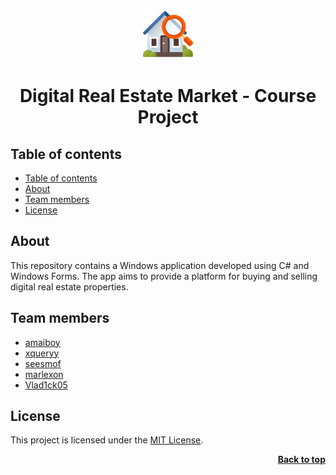 <a name="readme-top"></a>

<div align="center">
  <a href="https://github.com/seesmof/">
    <img src="./assets/images/logo.png" alt="Logo" height="80">
  </a>

<h1 align="center">Digital Real Estate Market - Course Project</h1>
</div>

## Table of contents

- [Table of contents](#table-of-contents)
- [About](#about)
- [Team members](#team-members)
- [License](#license)

## About

This repository contains a Windows application developed using C# and Windows Forms. The app aims to provide a platform for buying and selling digital real estate properties.

## Team members

- [amaiboy](https://github.com/amaiboy)
- [xqueryy](https://github.com/xqueryy)
- [seesmof](https://github.com/seesmof)
- [marlexon](https://github.com/marlexon)
- [Vlad1ck05](https://github.com/Vlad1ck05)

## License

This project is licensed under the [MIT License](./LICENSE).

<p align="right"><a href="#readme-top"><strong>Back to top</strong></a></p>

